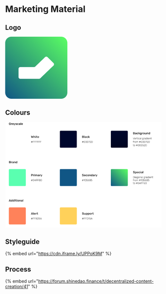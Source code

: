 # Marketing Material

## Logo

![](<../.gitbook/assets/Logo v1.png>)

## **Colours**

![](../.gitbook/assets/Colours.png)

## Styleguide

{% embed url="https://cdn.iframe.ly/UPPoK9M" %}

## Process

{% embed url="https://forum.shinedao.finance/t/decentralized-content-creation/41" %}
